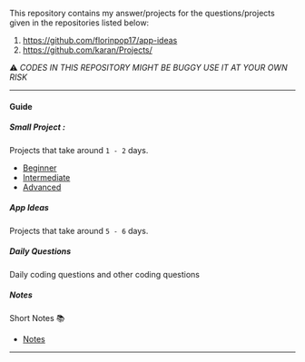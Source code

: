 This repository contains my answer/projects for the questions/projects given in the repositories listed below:

1. https://github.com/florinpop17/app-ideas
2. https://github.com/karan/Projects/

:warning: *CODES IN THIS REPOSITORY MIGHT BE BUGGY USE IT AT YOUR OWN RISK*

---

#### Guide

##### Small Project :
Projects that take around `1 - 2` days.

- [Beginner](1-Beginner)
- [Intermediate](2-Intermediate)
- [Advanced]()

##### App Ideas 
Projects that take around `5 - 6` days.

##### Daily Questions
Daily coding questions and other coding questions 

##### Notes 
Short Notes :books:

- [Notes](Notes)

---

